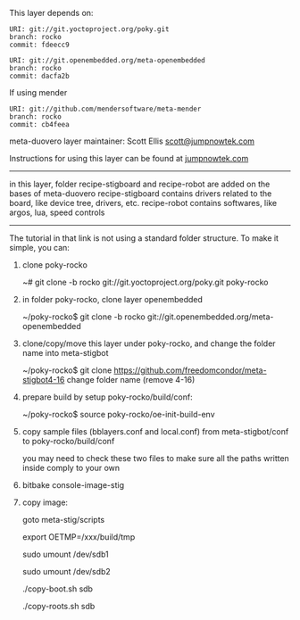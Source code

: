This layer depends on:

    URI: git://git.yoctoproject.org/poky.git
    branch: rocko
    commit: fdeecc9

    URI: git://git.openembedded.org/meta-openembedded
    branch: rocko
    commit: dacfa2b

If using mender

    URI: git://github.com/mendersoftware/meta-mender
    branch: rocko
    commit: cb4feea


meta-duovero layer maintainer: Scott Ellis <scott@jumpnowtek.com>

Instructions for using this layer can be found at [jumpnowtek.com][duovero-yocto-build]

[duovero-yocto-build]: http://www.jumpnowtek.com/yocto/Duovero-Systems-with-Yocto.html


-----------------------------------------------------------------------------------------
in this layer, folder recipe-stigboard and recipe-robot are added on the bases of meta-duovero
recipe-stigboard contains drivers related to the board, like device tree, drivers, etc.
recipe-robot contains softwares, like argos, lua, speed controls

--------------------------------------------------------------------------------------------

The tutorial in that link is not using a standard folder structure. To make it simple, you can:
1. clone poky-rocko

	~# git clone -b rocko git://git.yoctoproject.org/poky.git poky-rocko

2. in folder poky-rocko, clone layer openembedded
	
	~/poky-rocko$ git clone -b rocko git://git.openembedded.org/meta-openembedded

3. clone/copy/move this layer under poky-rocko, and change the folder name into meta-stigbot

	~/poky-rocko$ git clone https://github.com/freedomcondor/meta-stigbot4-16
	change folder name (remove 4-16)

4. prepare build by setup poky-rocko/build/conf:
	
	~/poky-rocko$ source poky-rocko/oe-init-build-env

5. copy sample files (bblayers.conf and local.conf) from meta-stigbot/conf to poky-rocko/build/conf

	you may need to check these two files to make sure all the paths written inside comply to your own

6. bitbake console-image-stig

7. copy image:

	goto meta-stig/scripts
	
	export OETMP=/xxx/build/tmp

	sudo umount /dev/sdb1

	sudo umount /dev/sdb2

	./copy-boot.sh sdb

	./copy-roots.sh sdb

